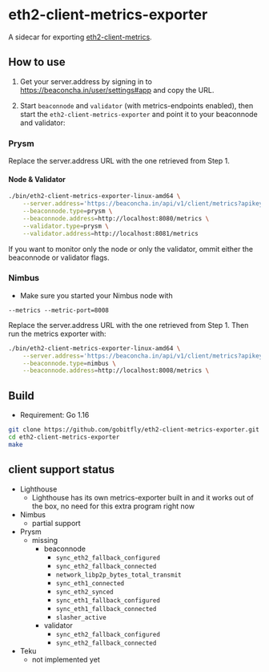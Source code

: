 # eth2-client-metrics-exporter

A sidecar for exporting [eth2-client-metrics](https://github.com/gobitfly/eth2-client-metrics).

## How to use

1. Get your server.address by signing in to https://beaconcha.in/user/settings#app and copy the URL.

2. Start `beaconnode` and `validator` (with metrics-endpoints enabled), then start the `eth2-client-metrics-exporter` and point it to your beaconnode and validator:

### Prysm

Replace the server.address URL with the one retrieved from Step 1.

#### Node & Validator

```bash
./bin/eth2-client-metrics-exporter-linux-amd64 \
    --server.address='https://beaconcha.in/api/v1/client/metrics?apikey=<beaconcha.in-apikey>&machine=<machine-name>' \
    --beaconnode.type=prysm \
    --beaconnode.address=http://localhost:8080/metrics \
    --validator.type=prysm \
    --validator.address=http://localhost:8081/metrics
```

If you want to monitor only the node or only the validator, ommit either the beaconnode or validator flags.  
  

### Nimbus

- Make sure you started your Nimbus node with
```
--metrics --metric-port=8008
```

Replace the server.address URL with the one retrieved from Step 1. Then run the metrics exporter with:

```bash
./bin/eth2-client-metrics-exporter-linux-amd64 \
    --server.address='https://beaconcha.in/api/v1/client/metrics?apikey=<beaconcha.in-apikey>&machine=<machine-name>' \
    --beaconnode.type=nimbus \
    --beaconnode.address=http://localhost:8008/metrics \
```
  
  

## Build
- Requirement: Go 1.16

```bash
git clone https://github.com/gobitfly/eth2-client-metrics-exporter.git
cd eth2-client-metrics-exporter 
make
```

## client support status

* Lighthouse
  * Lighthouse has its own metrics-exporter built in and it works out of the box, no need for this extra program right now
* Nimbus
  * partial support
* Prysm
  * missing
    * beaconnode
      * `sync_eth2_fallback_configured`
      * `sync_eth2_fallback_connected`
      * `network_libp2p_bytes_total_transmit`
      * `sync_eth1_connected`
      * `sync_eth2_synced`
      * `sync_eth1_fallback_configured`
      * `sync_eth1_fallback_connected`
      * `slasher_active`
    * validator
      * `sync_eth2_fallback_configured`
      * `sync_eth2_fallback_connected`
* Teku
  * not implemented yet
